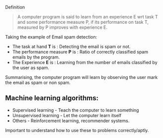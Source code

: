 Definition
> A computer program is said to learn from an experience E wrt task T and some performance measure P, if its performance on task T, measured by P improves with experience E.

Taking the example of Email spam detection:
* The task at hand **T** is : Detecting the email is spam or not.
* The performance measure **P** is : Ratio of correctly classified spam emails by the program.
* The Experience **E** is : Learning from the number of emails classified by the user as spam.

Summarising, the computer program will learn by observing the user mark the email as spam or non spam.

## Machine learning algorithms:

* Supervised learning - Teach the computer to learn something
* Unsupervised learning - Let the computer learn itself
* Others - Reinforcement learning, recommender systems.

Important to understand how to use these to problems correctly/aptly.
  
